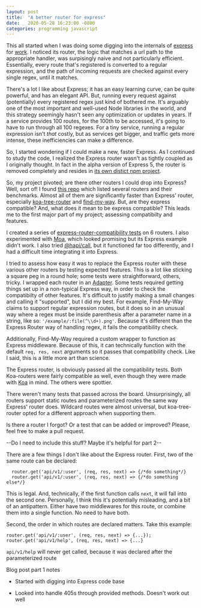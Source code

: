 ```yaml
---
layout: post
title:  "A better router for express"
date:   2020-05-28 16:23:00 -0800
categories: programming javascript
---
```


This all started when I was doing some digging into the internals of [express](https://expressjs.com) for [work](https://mapbox.com). I noticed its router, the logic that matches a url path to the appropriate handler, was surpisingly naive and not particularly efficient. Essentially, every route that's registered is converted to a regular expression, and the path of incoming requests are checked against every single regex, until it matches.

There's a lot I like about Express; it has an easy learning curve, can be quite powerful, and has an elegant API. But, running every request against (potentially) every registered regex just kind of bothered me. It's arguably one of the most important and well-used Node libraries in the world, and this strategy seemingly hasn't seen any optimization or updates in years. If a service provides 100 routes, for the 100th to be accessed, it's going to have to run through all 100 regexes. For a tiny service, running a regular expression isn't _that_ costly, but as services get bigger, and traffic gets more intense, these inefficiencies can make a difference.

So, I started wondering if I could make a new, faster Express. As I continued to study the code, I realized the Express router wasn't as tightly coupled as I originally thought. In fact in the alpha version of Express 5, the router is removed completely and resides in [its own distict npm project](https://github.com/expressjs/express/blob/5.x/lib/express.js#L18).

So, my project pivoted; are there other routers I could drop into Express? Well, sort of! I found [this repo](https://github.com/delvedor/router-benchmark) which listed several routers and their benchmarks. Almost all of them are significantly faster than Express' router, especially [koa-tree-router](https://www.npmjs.com/package/koa-tree-router)
 and [find-my-way](https://www.npmjs.com/package/find-my-way). But, are they express compatible? And, what does it mean to be express compatible? This leads me to the first major part of my project; assessing compatibilty and features. 

I created a series of [express-router-compatibility tests](https://github.com/newtang/express-router-compatibility) on 6 routers. I also experimented with [Moa](https://www.npmjs.com/package/moa-router), which looked promising but its Express example didn't work. I also tried [@hapi/call](https://www.npmjs.com/package/@hapi/call), but it functioned far too differently, and I had a difficult time integrating it into Express.

I tried to assess how easy it was to replace the Express router with these various other routers by testing expected features. This is a lot like sticking a square peg in a round hole; some tests were straightforward, others, tricky. I wrapped each router in an [Adapter](https://en.wikipedia.org/wiki/Adapter_pattern). Some tests required getting things set up in a non-typical Express way, in order to check the compatibilty of other features. It's difficult to justify making a small changes and calling it "supported", but I did my best. For example, Find-My-Way claims to support regular expression routes, but it does so in an unusual way where a regex must be inside parenthesis after a parameter name in a string, like so: `'/example/:file(^\\d+).png'`. Because it's different than the Express Router way of handling regex, it fails the compatibility check.  

Additionally, Find-My-Way required a custom wrapper to function as Express middleware. Because of this, it can technically function with the default `req, res, next` arguments so it passes that compatibility check. Like I said, this is a little more art than science.

The Express router, is obviously passed all the compatibility tests. Both Koa-routers were fairly compatible as well, even though they were made with [Koa](https://koajs.com) in mind. The others were spottier.

There weren't many tests that passed across the board. Unsurprisingly, all routers support static routes and parameterized routes the same way Express' router does. Wildcard routes were almost universal, but koa-tree-router opted for a different approach when supporting them.

Is there a router I forgot? Or a test that can be added or improved? Please, feel free to make a pull request.








--Do I need to include this stuff?  Maybe it's helpful for part 2--

 There are a few things I don't like about the Express router. First, two of the same route can be declared:

```
  router.get('api/v1/:user', (req, res, next) => {/*do something*/}
  router.get('api/v1/:user', (req, res, next) => {/*do something else*/}
```

This is legal. And, technically, if the first function calls `next`, it will fall into the second one. Personally, I think this it's potentially misleading, and a bit of an antipattern. Either have two middlewares for this route, or combine them into a single function. No need to have both.



 Second, the order in which routes are declared matters. Take this example:

 ```
 router.get('api/v1/:user', (req, res, next) => {...});
 router.get('api/v1/help', (req, res, next) => {...}
 ```

`api/v1/help` will never get called, because it was declared after the parameterized route


Blog post part 1 notes
* Started with digging into Express code base

* Looked into handle 405s through provided methods. Doesn't work out well